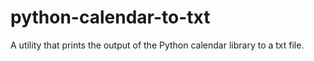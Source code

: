 # python-calendar-to-txt
A utility that prints the output of the Python calendar library to a txt file.
